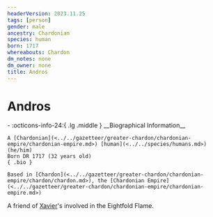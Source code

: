 ```yaml
---
headerVersion: 2023.11.25
tags: [person]
gender: male
ancestry: Chardonian
species: human
born: 1717
whereabouts: Chardon
dm_notes: none
dm_owner: none
title: Andros
---
```

# Andros
<div class="grid cards ext-narrow-margin ext-one-column" markdown>
- :octicons-info-24:{ .lg .middle } __Biographical Information__

    A [Chardonian](<../../gazetteer/greater-chardon/chardonian-empire/chardonian-empire.md>) [human](<../../species/humans.md>) (he/him)  
    Born DR 1717 (32 years old)  
    { .bio }

    Based in [Chardon](<../../gazetteer/greater-chardon/chardonian-empire/chardon/chardon.md>), the [Chardonian Empire](<../../gazetteer/greater-chardon/chardonian-empire/chardonian-empire.md>)
</div>


A friend of [Xavier](<./xavier.md>)'s involved in the Eightfold Flame.

